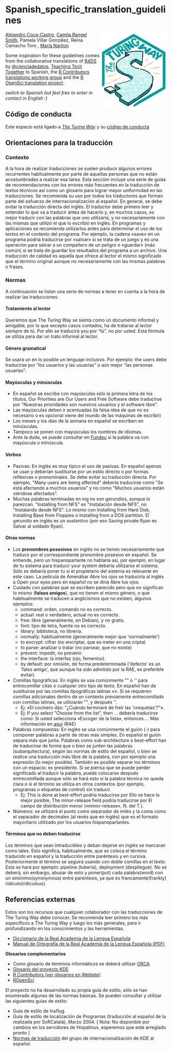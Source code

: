 # Spanish_specific_translation_guidelines

<img src='https://github.com/alan-turing-institute/the-turing-way/blob/main/book/website/figures/logo/logo.png?raw=true' align="right" height="239" /> 

[Alejandro Coca-Castro](https://github.com/acocac), [Camila Rangel Smith](https://github.com/crangelsmith), Pamela Villar González, Reina Camacho Toro
, [María Nanton](https://github.com/mcnanton)


Some inspiration for these guidelines comes from the collaborative translations of [R4DS](https://github.com/cienciadedatos/documentacion-traduccion-r4ds) by [@cienciadedatos](https://github.com/cienciadedatos), [Teaching Tech Together](https://github.com/gvwilson/teachtogether.tech/blob/master/es/README.md) to Spanish, the [R Contributors translations working group](https://contributor.r-project.org/translations/) and the [R OpenSci translation project](https://translationguide.ropensci.org/).

*switch to Spanish but feel free to enter in contact in English :)* 

## Código de conducta

Este espacio está ligado a [*The Turing Way*](https://the-turing-way.netlify.app/welcome.html) y su [código de conducta](https://the-turing-way.netlify.app/community-handbook/coc.html) 

## Orientaciones para la traducción

### Contexto

A la hora de realizar traducciones se suelen producir algunos errores recurrentes habitualmente por parte de aquellas personas que no están acostumbradas a realizar esa tarea. 
Esta sección incluye una serie de guías de recomendaciones con los errores más frecuentes en la traducción de textos técnicos así como un glosario para lograr mayor uniformidad en las traducciones. 
Se recomienda su uso por todos los traductores que forman parte del esfuerzo de internacionalización al español.
En general, se debe evitar la traducción directa del inglés. 
El traductor debe primero leer y entender lo que va a traducir antes de hacerlo y, en muchos casos, es mejor traducir con las palabras que uno utilizaría, y no necesariamente con las mismas que utilizó el que lo escribió en inglés. 
En programas y aplicaciones se recomienda utilizarlos antes para determinar el uso de los textos en el contexto del programa. 
Por ejemplo, la cadena «save» en un programa podría traducirse por «salvar» si se trata de un juego y es una operación para salvar a un compañero de un peligro o «guardar» (más común) si se trata de guardar los resultados del programa a un archivo. 
Una traducción de calidad es aquella que ofrece al lector el mismo significado que el término original aunque no necesariamente con las mismas palabras o frases.

### Normas

A continuación se listan una serie de normas a tener en cuenta a la hora de realizar las traducciones:

#### Tratamiento al lector

Queremos que The Turing Way se sienta como un documento informal y amigable, por lo que excepto casos contados, ha de tratarse al lector siempre de tú. 
Por ello se traducirá you por “tú”, no por usted. 
Esta fórmula se utiliza para dar un trato informal al lector.

#### Género gramatical

Se usará un en lo posible un lenguaje inclusivo. 
Por ejemplo: the users debe traducirse por “los usuarios y las usuarias” o aún  mejor “las personas usuarias”.

#### Mayúsculas y minúsculas

* En español se escribe con mayúsculas sólo la primera letra de los títulos, Our Priorities are Our Users and Free Software debe traducirse por "Nuestras prioridades son nuestros usuarios y el software libre".
* Las mayúsculas deben ir acentuadas (la falsa idea de que no es necesario o es opcional viene del mundo de las máquinas de escribir)
* Los meses y los días de la semana en español se escriben en minúsculas.
* Tampoco se ponen con mayúsculas los nombres de idiomas.
* Ante la duda, se puede consultar en [Fundeu](https://www.fundeu.es/dudas/tipo-de-duda/mayusculas-y-minusculas/) si la palabra va con mayúscula o minúscula.

#### Verbos

* Pasivas: En inglés es muy típico el uso de pasivas. 
En español apenas se usan y deberían sustituirse por un estilo directo o por formas reflexivas o pronominales. 
Se debe evitar su traducción directa.
Por ejemplo, "Many users are being affected" debería traducirse como "Se está afectando a muchos usuarios" y no como "Muchos usuarios están viéndose afectados".
* Muchas palabras terminadas en ing no son gerundios, aunque lo parezcan. "Installing from NFS" es "Instalación desde NFS", no "Instalando desde NFS". 
Lo mismo con Installing from Hard Disk, Installing Base from Floppies o Installing from a DOS partition. 
El gerundio en inglés es un sustantivo (por eso Saving private Ryan es Salvar al soldado Ryan).

#### Otras normas
* Los **pronombres posesivos** en inglés no se tienen necesariamente que traducir por el correspondiente pronombre posesivo en español. 
Se entiende, pero un hispanoparlante no hablaría así, por ejemplo, en lugar de tu sistema para traducir your system debería utilizarse el sistema. 
Sólo se debería poner tu si el propietario del sistema es relevante en este caso. La película de Amenábar Abre los ojos se traduciría al inglés a Open your eyes pero en español no se diría Abre tus ojos.
* Cuidado con palabras que se escriben parecido pero que no significan lo mismo (**falsos amigos**), que no tienen el mismo género, o que habitualmente se traducen a anglicismos que no existen, algunos ejemplos:
  - command: orden, comando no es correcto.
  - actual: real o verdadero, actual no es correcto.
  - free: libre (generalmente, en Debian), y no gratis.
  - font: tipo de letra, fuente no es correcto.
  - library: biblioteca, no librería.
  - normally: habitualmente (generalmente mejor que 'normalmente')
  - to encrypt: cifrar (no encriptar, que es meter en una cripta)
  - to parse: analizar o tratar (no parsear, que no existe)
  - prevent: impedir, no prevenir.
  - the interface: la interfaz (ojo, femenino).
  - by default: por omisión, de forma predeterminada ('defecto' es un 'falso amigo', que aunque ha sido admitido por la RAE, es preferible evitar).
* Comillas tipográficas: En inglés se usa comúnmente "" o '' para entrecomillar citas o cualquier otro tipo de texto. 
En español han de sustituirse por las comillas tipográficas latinas «». 
Si se requieren comillas adicionales dentro de un contexto previamente entrecomillado con comillas latinas, se utilizarán "", y después ''. 
  - Ej: «El cocinero dijo: "¿Cuándo terminaré de freír las 'croquetas'?"». 
  - Ej: If you select "Choose from the list", then ... debería traducirse como: Si usted selecciona «Escoger de la lista», entonces.... Más información en [aquí](https://www.rae.es/dpd/comillas) (RAE)
* Palabras compuestas: 
En inglés se usa comúnmente el guión (-) para componer palabras a partir de otras más simples. 
En español el guión separa más que junta. Palabras como sub-architecture o best-effort han de traducirse de forma que o bien se junten las palabras (subarquitectura), según las normas de estilo del español, o bien se realice una traducción más libre de la palabra, con por ejemplo una expresión (lo mejor posible). 
También es posible separar los términos con un espacio: ex presidente. 
Si se piensa que se puede perder significado al traducir la palabra, puede colocarse después entrecomillada aunque sólo se hará esto si la palabra técnica no queda clara o si el término se utiliza en otros contextos (por ejemplo, programas o etiquetas de control) sin traducir. 
  - Ej: This is done at best-effort podría traducirse por Ello se hace lo mejor posible, The minor-release field podría traducirse por El campo de distribución menor («minor-release», N. del T.).
* Números: se utilizará el punto como separador de miles y la coma como el separador de decimales (al revés que en inglés) que es el formato mayoritario utilizado por los usuarios hispanoparlantes.

#### Términos que no deben traducirse

Los términos que sean intraducibles y deban dejarse en inglés se marcaran como tales. 
Esto significa, habitualmente, que se coloca el término  traducido en español y la traducción entre paréntesis y en cursiva. 
Posteriormente el término se seguirá usando con doble comillas en el texto. Esta se hará por ejemplo: pipeline (tubería), deployment (despliegue). 
No se deberá, sin embargo, abusar de esto y poner(put) cada palabra(word) con un sinónimo(synonymous) entre paréntesis, ya que es francamente(frankly) ridículo(ridiculous).

## Referencias externas

Estos son los recursos que cualquier colaborador con las traducciones de The Turing Way debe conocer. Se recomienda leer primero los más específicos a The Turing Way y luego los más generales, para ir profundizando en los conocimientos y las herramientas.
* [Diccionario de la Real Academia de la Lengua Española](https://dle.rae.es/)
* [Manual de Ortografía de la Real Academia de la Lengua Española (PDF)](https://www.rae.es/sites/default/files/1ortografia_espanola_2010.pdf)

**Glosarios complementarios**

* Como glosario de términos informáticos se deberá utilizar [ORCA](http://es.tldp.org/htmls/orca.html)
* [Glosario del proyecto KDE](http://es.l10n.kde.org/glosario.php) 
* [R Contributors (ver glosarios en Weblate)](https://contributor.r-project.org/translations/)
* [ROpenSci](https://github.com/ropensci-review-tools/glossary)

El proyecto no ha desarrollado su propia guía de estilo, sólo se han enumerado algunas de las normas básicas. Se pueden consultar y utilizar las siguientes guías de estilo:
* Guía de estilo de Insflug.
* Guía de estilo de localización de Programas (traducción al español de la realizada por SoftCatalá), Marzo 2004. [ Nota: No disponible por cambios en los servidores de Hispalinux, esperemos que este arreglado pronto ]
* [Normas de traducción](https://es.l10n.kde.org/normas_generales.php) del grupo de internacionalización de KDE al español.
